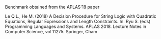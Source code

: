 Benchmark obtained from the APLAS'18 paper

Le Q.L., He M. (2018) A Decision Procedure for String Logic with Quadratic Equations, Regular Expressions and Length Constraints.
In: Ryu S. (eds) Programming Languages and Systems. APLAS 2018. Lecture Notes in Computer Science, vol 11275. Springer, Cham
